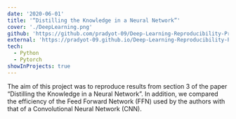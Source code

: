 ```yaml
---
date: '2020-06-01'
title: '“Distilling the Knowledge in a Neural Network”'
cover: './DeepLearning.png'
github: 'https://github.com/pradyot-09/Deep-Learning-Reproducibility-Project'
external: 'https://pradyot-09.github.io/Deep-Learning-Reproducibility-Project/'
tech:
  - Python
  - Pytorch
showInProjects: true
---
```


The aim of this project was to reproduce results from section 3 of the paper “Distilling the Knowledge in a Neural Network”. In addition, we compared the efficiency of the Feed Forward Network (FFN) used by the authors with that of a Convolutional Neural Network (CNN).